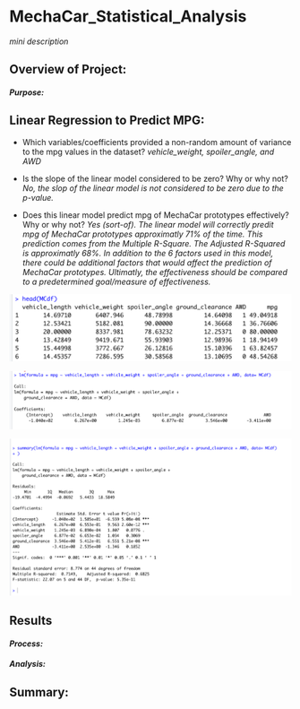 # **MechaCar_Statistical_Analysis**
*mini description*


## Overview of Project:
#### *Purpose:*


## Linear Regression to Predict MPG:

- Which variables/coefficients provided a non-random amount of variance to the mpg values in the dataset?
*vehicle_weight, spoiler_angle, and AWD*

- Is the slope of the linear model considered to be zero? Why or why not?
*No, the slop of the linear model is not considered to be zero due to the p-value.*

- Does this linear model predict mpg of MechaCar prototypes effectively? Why or why not?
*Yes (sort-of). The linear model will correctly predit mpg of MechaCar prototypes approximatly 71% of the time. This prediction comes from the Multiple R-Square. The Adjusted R-Squared is approximatly 68%. In addition to the 6 factors used in this model, there could be additional factors that would affect the prediction of MechaCar prototypes. Ultimatly, the effectiveness should be compared to a predetermined goal/measure of effectiveness.*


![Head_Results_of_Dataframe](Deliverable1_Images/Head_MCdf.png)

![LM_Results](Deliverable1_Images/LM_MCdf.png)

![Summary_Results](Deliverable1_Images/Summary_MCdf.png)








## Results 
#### *Process:*
#### *Analysis:*
## Summary:




